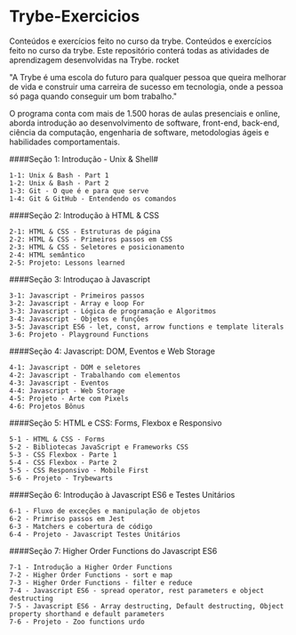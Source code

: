 # Trybe-Exercicios
Conteúdos e exercícios feito no curso da trybe.
Conteúdos e exercícios feito no curso da trybe. Este repositório conterá todas as atividades de aprendizagem desenvolvidas na Trybe. rocket

"A Trybe é uma escola do futuro para qualquer pessoa que queira melhorar de vida e construir uma carreira de sucesso em tecnologia, onde a pessoa só paga quando conseguir um bom trabalho."

O programa conta com mais de 1.500 horas de aulas presenciais e online, aborda introdução ao desenvolvimento de software, front-end, back-end, ciência da computação, engenharia de software, metodologias ágeis e habilidades comportamentais.

####Seção 1: Introdução - Unix & Shell#

    1-1: Unix & Bash - Part 1
    1-2: Unix & Bash - Part 2
    1-3: Git - O que é e para que serve
    1-4: Git & GitHub - Entendendo os comandos

####Seção 2: Introdução à HTML & CSS

    2-1: HTML & CSS - Estruturas de página
    2-2: HTML & CSS - Primeiros passos em CSS
    2-3: HTML & CSS - Seletores e posicionamento
    2-4: HTML semântico
    2-5: Projeto: Lessons learned

####Seção 3: Introduçao à Javascript

    3-1: Javascript - Primeiros passos
    3-2: Javascript - Array e loop For
    3-3: Javascript - Lógica de programação e Algoritmos
    3-4: Javascript - Objetos e funções
    3-5: Javascript ES6 - let, const, arrow functions e template literals
    3-6: Projeto - Playground Functions

####Seção 4: Javascript: DOM, Eventos e Web Storage

    4-1: Javascript - DOM e seletores
    4-2: Javascript - Trabalhando com elementos
    4-3: Javascript - Eventos
    4-4: Javascript - Web Storage
    4-5: Projeto - Arte com Pixels
    4-6: Projetos Bônus

####Seção 5: HTML e CSS: Forms, Flexbox e Responsivo

    5-1 - HTML & CSS - Forms
    5-2 - Bibliotecas JavaScript e Frameworks CSS
    5-3 - CSS Flexbox - Parte 1
    5-4 - CSS Flexbox - Parte 2
    5-5 - CSS Responsivo - Mobile First
    5-6 - Projeto - Trybewarts

####Seção 6: Introdução à Javascript ES6 e Testes Unitários

    6-1 - Fluxo de exceções e manipulação de objetos
    6-2 - Primriso passos em Jest
    6-3 - Matchers e cobertura de código
    6-4 - Projeto - Javascript Testes Unitários

####Seção 7: Higher Order Functions do Javascript ES6

    7-1 - Introdução a Higher Order Functions
    7-2 - Higher Order Functions - sort e map
    7-3 - Higher Order Functions - filter e reduce
    7-4 - Javascript ES6 - spread operator, rest parameters e object destructing
    7-5 - Javascript ES6 - Array destructing, Default destructing, Object property shorthand e default parameters
    7-6 - Projeto - Zoo functions urdo

